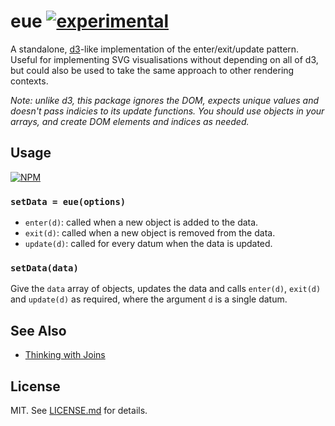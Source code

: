 # eue [![experimental](http://badges.github.io/stability-badges/dist/experimental.svg)](http://github.com/badges/stability-badges)

A standalone, [d3](http://github.com/mbostock/d3)-like implementation of the
enter/exit/update pattern. Useful for implementing SVG visualisations without
depending on all of d3, but could also be used to take the same approach to
other rendering contexts.

*Note: unlike d3, this package ignores the DOM, expects unique values and*
*doesn't pass indicies to its update functions. You should use objects in your*
*arrays, and create DOM elements and indices as needed.*

## Usage

[![NPM](https://nodei.co/npm/eue.png)](https://nodei.co/npm/eue/)

### `setData = eue(options)`

* `enter(d)`: called when a new object is added to the data.
* `exit(d)`: called when a new object is removed from the data.
* `update(d)`: called for every datum when the data is updated.

### `setData(data)`

Give the `data` array of objects, updates the data and calls `enter(d)`,
`exit(d)` and `update(d)` as required, where the argument `d` is a single datum.

## See Also

* [Thinking with Joins](http://bost.ocks.org/mike/join/)

## License

MIT. See [LICENSE.md](http://github.com/hughsk/eue/blob/master/LICENSE.md) for details.
